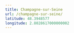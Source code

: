 ```yaml
---
title: Champagne-sur-Seine
url: /champagne-sur-seine/
latitude: 48.3948577
longitude: 2.8028617000000002
---
```

